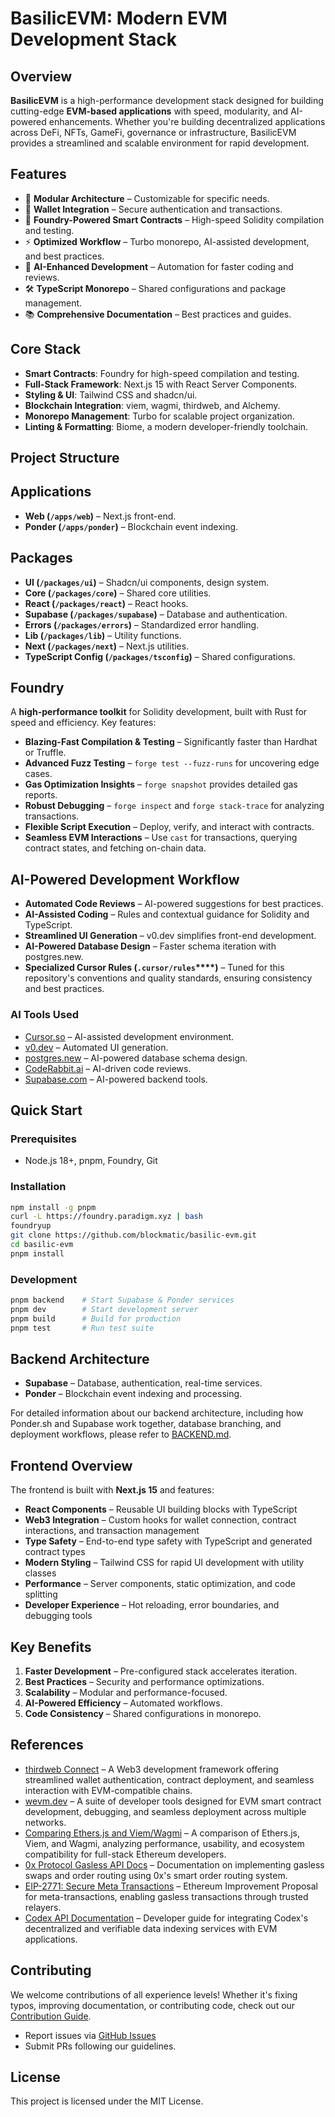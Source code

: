 # BasilicEVM: Modern EVM Development Stack

## Overview

**BasilicEVM** is a high-performance development stack designed for building cutting-edge **EVM-based applications** with speed, modularity, and AI-powered enhancements. Whether you're building decentralized applications across DeFi, NFTs, GameFi, governance or infrastructure, BasilicEVM provides a streamlined and scalable environment for rapid development.

## Features

- 🧩 **Modular Architecture** – Customizable for specific needs.
- 👛 **Wallet Integration** – Secure authentication and transactions.
- 🔨 **Foundry-Powered Smart Contracts** – High-speed Solidity compilation and testing.
- ⚡ **Optimized Workflow** – Turbo monorepo, AI-assisted development, and best practices.
- 🤖 **AI-Enhanced Development** – Automation for faster coding and reviews.
- 🛠️ **TypeScript Monorepo** – Shared configurations and package management.
- 📚 **Comprehensive Documentation** – Best practices and guides.

## Core Stack

- **Smart Contracts**: Foundry for high-speed compilation and testing.
- **Full-Stack Framework**: Next.js 15 with React Server Components.
- **Styling & UI**: Tailwind CSS and shadcn/ui.
- **Blockchain Integration**: viem, wagmi, thirdweb, and Alchemy.
- **Monorepo Management**: Turbo for scalable project organization.
- **Linting & Formatting**: Biome, a modern developer-friendly toolchain.

## Project Structure

## Applications

- **Web (`/apps/web`)** – Next.js front-end.
- **Ponder (`/apps/ponder`)** – Blockchain event indexing.

## Packages

- **UI (`/packages/ui`)** – Shadcn/ui components, design system.
- **Core (`/packages/core`)** – Shared core utilities.
- **React (`/packages/react`)** – React hooks.
- **Supabase (`/packages/supabase`)** – Database and authentication.
- **Errors (`/packages/errors`)** – Standardized error handling.
- **Lib (`/packages/lib`)** – Utility functions.
- **Next (`/packages/next`)** – Next.js utilities.
- **TypeScript Config (`/packages/tsconfig`)** – Shared configurations.

## Foundry

A **high-performance toolkit** for Solidity development, built with Rust for speed and efficiency. Key features:

- **Blazing-Fast Compilation & Testing** – Significantly faster than Hardhat or Truffle.
- **Advanced Fuzz Testing** – `forge test --fuzz-runs` for uncovering edge cases.
- **Gas Optimization Insights** – `forge snapshot` provides detailed gas reports.
- **Robust Debugging** – `forge inspect` and `forge stack-trace` for analyzing transactions.
- **Flexible Script Execution** – Deploy, verify, and interact with contracts.
- **Seamless EVM Interactions** – Use `cast` for transactions, querying contract states, and fetching on-chain data.

## AI-Powered Development Workflow

- **Automated Code Reviews** – AI-powered suggestions for best practices.
- **AI-Assisted Coding** – Rules and contextual guidance for Solidity and TypeScript.
- **Streamlined UI Generation** – v0.dev simplifies front-end development.
- **AI-Powered Database Design** – Faster schema iteration with postgres.new.
- **Specialized Cursor Rules (********`.cursor/rules`********\*\*\*\*)** – Tuned for this repository's conventions and quality standards, ensuring consistency and best practices.

### AI Tools Used

- [Cursor.so](https://cursor.so/) – AI-assisted development environment.
- [v0.dev](https://v0.dev/) – Automated UI generation.
- [postgres.new](https://postgres.new/) – AI-powered database schema design.
- [CodeRabbit.ai](https://coderabbit.ai/) – AI-driven code reviews.
- [Supabase.com](https://supabase.com/) – AI-powered backend tools.

## Quick Start

### Prerequisites

- Node.js 18+, pnpm, Foundry, Git

### Installation

```bash
npm install -g pnpm
curl -L https://foundry.paradigm.xyz | bash
foundryup
git clone https://github.com/blockmatic/basilic-evm.git
cd basilic-evm
pnpm install
```

### Development

```bash
pnpm backend    # Start Supabase & Ponder services
pnpm dev        # Start development server
pnpm build      # Build for production
pnpm test       # Run test suite
```

## Backend Architecture

- **Supabase** – Database, authentication, real-time services.
- **Ponder** – Blockchain event indexing and processing.

For detailed information about our backend architecture, including how Ponder.sh and Supabase work together, database branching, and deployment workflows, please refer to [BACKEND.md](./BACKEND.md).

## Frontend Overview

The frontend is built with **Next.js 15** and features:

- **React Components** – Reusable UI building blocks with TypeScript
- **Web3 Integration** – Custom hooks for wallet connection, contract interactions, and transaction management
- **Type Safety** – End-to-end type safety with TypeScript and generated contract types
- **Modern Styling** – Tailwind CSS for rapid UI development with utility classes
- **Performance** – Server components, static optimization, and code splitting
- **Developer Experience** – Hot reloading, error boundaries, and debugging tools

## Key Benefits

1. **Faster Development** – Pre-configured stack accelerates iteration.
2. **Best Practices** – Security and performance optimizations.
3. **Scalability** – Modular and performance-focused.
4. **AI-Powered Efficiency** – Automated workflows.
5. **Code Consistency** – Shared configurations in monorepo.

## References

- [thirdweb Connect](https://thirdweb.com/connect) – A Web3 development framework offering streamlined wallet authentication, contract deployment, and seamless interaction with EVM-compatible chains.
- [wevm.dev](https://wevm.dev) – A suite of developer tools designed for EVM smart contract development, debugging, and seamless deployment across multiple networks.
- [Comparing Ethers.js and Viem/Wagmi](https://gaboesquivel.com/blog/2024-07-viem-wagmi-ethers) – A comparison of Ethers.js, Viem, and Wagmi, analyzing performance, usability, and ecosystem compatibility for full-stack Ethereum developers.
- [0x Protocol Gasless API Docs](https://0x.org/docs/gasless-api/introduction) – Documentation on implementing gasless swaps and order routing using 0x's smart order routing system.
- [EIP-2771: Secure Meta Transactions](https://eips.ethereum.org/EIPS/eip-2771) – Ethereum Improvement Proposal for meta-transactions, enabling gasless transactions through trusted relayers.
- [Codex API Documentation](https://www.codex.io/) – Developer guide for integrating Codex's decentralized and verifiable data indexing services with EVM applications.

## Contributing

We welcome contributions of all experience levels! Whether it's fixing typos, improving documentation, or contributing code, check out our [Contribution Guide](https://github.com/blockmatic/basilic-evm/blob/main/CONTRIBUTING.md).

- Report issues via [GitHub Issues](https://github.com/blockmatic/basilic-evm/issues)
- Submit PRs following our guidelines.

## License

This project is licensed under the MIT License.

